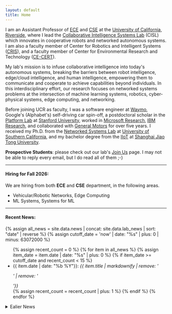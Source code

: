 ```yaml
---
layout: default
title: Home
---
```

 
I am an Assistant Professor of [ECE](https://www.ece.ucr.edu/) and [CSE](https://www1.cs.ucr.edu/) at the [University of California, Riverside](https://cisl.ucr.edu/),
where I lead the [Collaborative Intelligence Systems Lab](https://cisl.ucr.edu/) (CISL) which innovates in cooperative robots and networked autonomous systems.
I am also a faculty member of Center for Robotics and Intelligent Systems ([CRIS](https://www.cris.ucr.edu/)), 
and a faculty member of Center for Environmental Research and Technology ([CE-CERT](https://www.cert.ucr.edu/)).

My lab's mission is to infuse collaborative intelligence into today's autonomous systems, 
breaking the barriers between robot intelligence, edge/cloud intelligence, and human intelligence,
empowering them to communicate and cooperate to achieve capabilities beyond individuals.
In this interdisciplinary effort, our research focuses on networked systems problems at the intersection of machine learning systems, robotics, cyber-physical systems, edge computing, and networking.

Before joining UCR as faculty, I was a software engineer at [Waymo](https://waymo.com), Google's (Alphabet's) self-driving car spin-off, 
a postdoctoral scholar in the [Platform Lab](https://platformlab.stanford.edu/student/han-qiu/) at [Stanford University](https://www.stanford.edu/), 
worked in [Microsoft Research](https://www.microsoft.com/en-us/research/group/networking-research/), [IBM Research](https://research.ibm.com/labs/watson/), and collaborated with [General Motors](https://www.gm.com/) for over five years.
I received my Ph.D. from the [Networked Systems Lab](https://nsl.usc.edu/) at [University of Southern California](https://www.usc.edu/), and my bachelor degree from the [IIoT](https://iiot.sjtu.edu.cn/) at [Shanghai Jiao Tong University](https://en.sjtu.edu.cn/).


**Prospective Students**: please check out our lab's [Join Us](https://cisl.ucr.edu/joinus/) page. I may not be able to reply every email, but I do read all of them ;-)

<hr>

#### Hiring for Fall 2026:

We are hiring from both **ECE** and **CSE** department, in the following areas.
* Vehicular/Robotic Networks, Edge Computing
* ML Systems, Systems for ML

<hr>


#### Recent News:
{% assign all_news = site.data.news | concat: site.data.lab_news | sort: "date" | reverse %}
{% assign cutoff_date = 'now' | date: "%s" | plus: 0 | minus: 63072000 %}

<ul>
  {% assign recent_count = 0 %}
  {% for item in all_news %}
    {% assign item_date = item.date | date: "%s" | plus: 0 %}
    {% if item_date >= cutoff_date and recent_count < 15 %}
      <li>{{ item.date | date: "%b %Y"}}:
        <em>{{ item.title | markdownify | remove: '<p>' | remove: '</p>'}}</em>
      </li>
      {% assign recent_count = recent_count | plus: 1 %}
    {% endif %}
  {% endfor %}
</ul>

<details>
  <summary>Ealier News</summary>
  <ul>
    {% assign recent_count = 0 %}
    {% for item in all_news %}
      {% assign item_date = item.date | date: "%s" | plus: 0 %}
      {% if item_date < cutoff_date or recent_count >= 15 %}
        <li>{{ item.date | date: "%b %Y"}}:
          <em>{{ item.title | markdownify | remove: '<p>' | remove: '</p>'}}</em>
        </li>
      {% endif %}
      {% if item_date >= cutoff_date %}
        {% assign recent_count = recent_count | plus: 1 %}
      {% endif %}
    {% endfor %}
  </ul>
</details>
